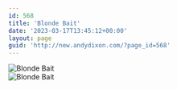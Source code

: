 ```yaml
---
id: 568
title: 'Blonde Bait'
date: '2023-03-17T13:45:12+00:00'
layout: page
guid: 'http://new.andydixon.com/?page_id=568'
---
```


![Blonde Bait](https://i0.wp.com/assets.g8x2.ldn.idrivee2-23.com/posters/Blonde%20Bait%2001.jpg?w=1200&ssl=1 "Blonde Bait")  
![Blonde Bait](https://i0.wp.com/assets.g8x2.ldn.idrivee2-23.com/posters/Blonde%20Bait%2002.jpg?w=1200&ssl=1 "Blonde Bait")